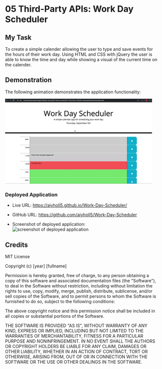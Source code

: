 # 05 Third-Party APIs: Work Day Scheduler

## My Task

To create a simple calender allowing the user to type and save events for the hours of their work day. Using HTML and CSS with jQuery the user is able to know the time and day while showing a visual of the current time on the calender.

## Demonstration

The following animation demonstrates the application functionality:

<!-- @TODO: create ticket to review/update image) -->
![A user clicks on slots on the color-coded calendar and edits the events.](./Assets/05-third-party-apis-homework-demo.gif)


### Deployed Application

* Live URL: https://aiyholl5.github.io/Work-Day-Scheduler/

* GitHub URL: https://github.com/aiyholl5/Work-Day-Scheduler

* Screenshot of deployed application:
![screenshot of deployed application](C:\Users\Aiyana\Desktop\Projects\05-Third_Party_API\Assets\screenshot_workDay.jpg)


## Credits

MIT License

Copyright (c) [year] [fullname]

Permission is hereby granted, free of charge, to any person obtaining a copy of this software and associated documentation files (the "Software"), to deal in the Software without restriction, including without limitation the rights to use, copy, modify, merge, publish, distribute, sublicense, and/or sell copies of the Software, and to permit persons to whom the Software is furnished to do so, subject to the following conditions:

The above copyright notice and this permission notice shall be included in all copies or substantial portions of the Software.

THE SOFTWARE IS PROVIDED "AS IS", WITHOUT WARRANTY OF ANY KIND, EXPRESS OR IMPLIED, INCLUDING BUT NOT LIMITED TO THE WARRANTIES OF MERCHANTABILITY, FITNESS FOR A PARTICULAR PURPOSE AND NONINFRINGEMENT. IN NO EVENT SHALL THE AUTHORS OR COPYRIGHT HOLDERS BE LIABLE FOR ANY CLAIM, DAMAGES OR OTHER LIABILITY, WHETHER IN AN ACTION OF CONTRACT, TORT OR OTHERWISE, ARISING FROM, OUT OF OR IN CONNECTION WITH THE SOFTWARE OR THE USE OR OTHER DEALINGS IN THE SOFTWARE.